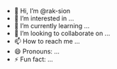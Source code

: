 - 👋 Hi, I’m @rak-sion
- 👀 I’m interested in ...
- 🌱 I’m currently learning ...
- 💞️ I’m looking to collaborate on ...
- 📫 How to reach me ...
- 😄 Pronouns: ...
- ⚡ Fun fact: ...

<!---
rak-sion/rak-sion is a ✨ special ✨ repository because its `README.md` (this file) appears on your GitHub profile.
You can click the Preview link to take a look at your changes.
--->
